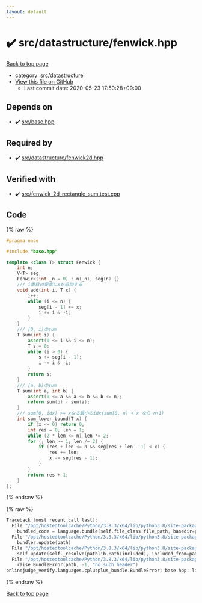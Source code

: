 ```yaml
---
layout: default
---
```


<!-- mathjax config similar to math.stackexchange -->
<script type="text/javascript" async
  src="https://cdnjs.cloudflare.com/ajax/libs/mathjax/2.7.5/MathJax.js?config=TeX-MML-AM_CHTML">
</script>
<script type="text/x-mathjax-config">
  MathJax.Hub.Config({
    TeX: { equationNumbers: { autoNumber: "AMS" }},
    tex2jax: {
      inlineMath: [ ['$','$'] ],
      processEscapes: true
    },
    "HTML-CSS": { matchFontHeight: false },
    displayAlign: "left",
    displayIndent: "2em"
  });
</script>

<script type="text/javascript" src="https://cdnjs.cloudflare.com/ajax/libs/jquery/3.4.1/jquery.min.js"></script>
<script src="https://cdn.jsdelivr.net/npm/jquery-balloon-js@1.1.2/jquery.balloon.min.js" integrity="sha256-ZEYs9VrgAeNuPvs15E39OsyOJaIkXEEt10fzxJ20+2I=" crossorigin="anonymous"></script>
<script type="text/javascript" src="../../../assets/js/copy-button.js"></script>
<link rel="stylesheet" href="../../../assets/css/copy-button.css" />


# :heavy_check_mark: src/datastructure/fenwick.hpp

<a href="../../../index.html">Back to top page</a>

* category: <a href="../../../index.html#057cdb199a48f765d2786c323ec11d3a">src/datastructure</a>
* <a href="{{ site.github.repository_url }}/blob/master/src/datastructure/fenwick.hpp">View this file on GitHub</a>
    - Last commit date: 2020-05-23 17:50:28+09:00




## Depends on

* :heavy_check_mark: <a href="../base.hpp.html">src/base.hpp</a>


## Required by

* :heavy_check_mark: <a href="fenwick2d.hpp.html">src/datastructure/fenwick2d.hpp</a>


## Verified with

* :heavy_check_mark: <a href="../../../verify/src/fenwick_2d_rectangle_sum.test.cpp.html">src/fenwick_2d_rectangle_sum.test.cpp</a>


## Code

<a id="unbundled"></a>
{% raw %}
```cpp
#pragma once

#include "base.hpp"

template <class T> struct Fenwick {
    int n;
    V<T> seg;
    Fenwick(int _n = 0) : n(_n), seg(n) {}
    /// i番目の要素にxを追加する
    void add(int i, T x) {
        i++;
        while (i <= n) {
            seg[i - 1] += x;
            i += i & -i;
        }
    }
    /// [0, i)のsum
    T sum(int i) {
        assert(0 <= i && i <= n);
        T s = 0;
        while (i > 0) {
            s += seg[i - 1];
            i -= i & -i;
        }
        return s;
    }
    /// [a, b)のsum
    T sum(int a, int b) {
        assert(0 <= a && a <= b && b <= n);
        return sum(b) - sum(a);
    }
    /// sum[0, idx) >= xなる最小のidx(sum[0, n) < x なら n+1)
    int sum_lower_bound(T x) {
        if (x <= 0) return 0;
        int res = 0, len = 1;
        while (2 * len <= n) len *= 2;
        for (; len >= 1; len /= 2) {
            if (res + len <= n && seg[res + len - 1] < x) {
                res += len;
                x -= seg[res - 1];
            }
        }
        return res + 1;
    }
};

```
{% endraw %}

<a id="bundled"></a>
{% raw %}
```cpp
Traceback (most recent call last):
  File "/opt/hostedtoolcache/Python/3.8.3/x64/lib/python3.8/site-packages/onlinejudge_verify/docs.py", line 349, in write_contents
    bundled_code = language.bundle(self.file_class.file_path, basedir=pathlib.Path.cwd())
  File "/opt/hostedtoolcache/Python/3.8.3/x64/lib/python3.8/site-packages/onlinejudge_verify/languages/cplusplus.py", line 172, in bundle
    bundler.update(path)
  File "/opt/hostedtoolcache/Python/3.8.3/x64/lib/python3.8/site-packages/onlinejudge_verify/languages/cplusplus_bundle.py", line 282, in update
    self.update(self._resolve(pathlib.Path(included), included_from=path))
  File "/opt/hostedtoolcache/Python/3.8.3/x64/lib/python3.8/site-packages/onlinejudge_verify/languages/cplusplus_bundle.py", line 162, in _resolve
    raise BundleError(path, -1, "no such header")
onlinejudge_verify.languages.cplusplus_bundle.BundleError: base.hpp: line -1: no such header

```
{% endraw %}

<a href="../../../index.html">Back to top page</a>

